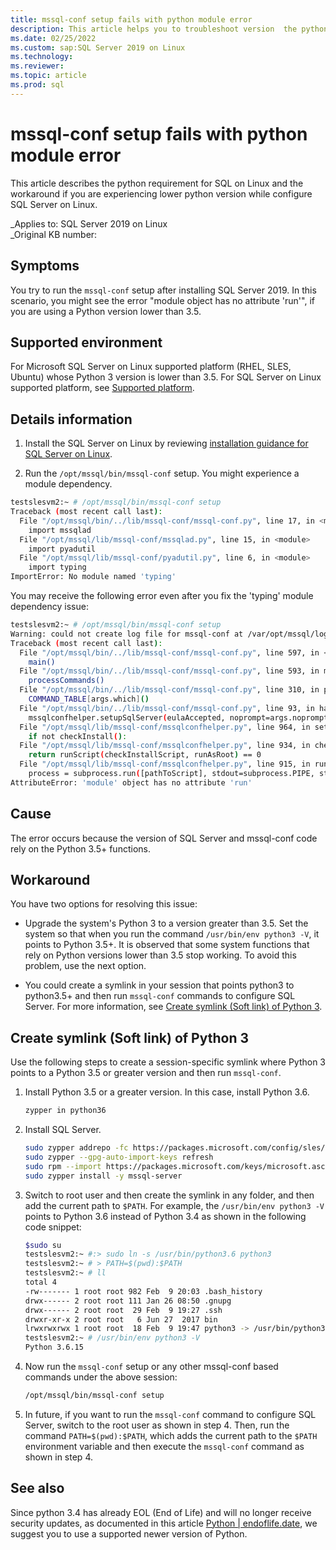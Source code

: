 ```yaml
---
title: mssql-conf setup fails with python module error
description: This article helps you to troubleshoot version  the python requirement for SQL on Linux and the workaround if you are using a lower python version while configuring SQL Server on Linux.
ms.date: 02/25/2022
ms.custom: sap:SQL Server 2019 on Linux 
ms.technology: 
ms.reviewer: 
ms.topic: article
ms.prod: sql 
---
```


# mssql-conf setup fails with python module error

This article describes the python requirement for SQL on Linux and the workaround if you are experiencing lower python version while configure SQL Server on Linux.

_Applies to: SQL Server 2019 on Linux  
_Original KB number:

## Symptoms

You try to run the `mssql-conf` setup after installing SQL Server 2019. In this scenario, you might see the error "module object has no attribute 'run'", if you are using a Python version lower than 3.5.

## Supported environment

For Microsoft SQL Server on Linux supported platform (RHEL, SLES, Ubuntu) whose Python 3 version is lower than 3.5. For SQL Server on Linux supported platform, see [Supported platform](https://docs.microsoft.com/sql/linux/sql-server-linux-setup?view=sql-server-ver15#supportedplatforms).

## Details information

1. Install the SQL Server on Linux by reviewing [installation guidance for SQL Server on Linux](https://docs.microsoft.com/sql/linux/sql-server-linux-setup?view=sql-server-ver15).  

1. Run the `/opt/mssql/bin/mssql-conf` setup. You might experience a module dependency.

``` bash
testslesvm2:~ # /opt/mssql/bin/mssql-conf setup
Traceback (most recent call last):
  File "/opt/mssql/bin/../lib/mssql-conf/mssql-conf.py", line 17, in <module>
    import mssqlad
  File "/opt/mssql/lib/mssql-conf/mssqlad.py", line 15, in <module>
    import pyadutil
  File "/opt/mssql/lib/mssql-conf/pyadutil.py", line 6, in <module>
    import typing
ImportError: No module named 'typing'
```

You may receive the following error even after you fix the 'typing' module dependency issue:

```bash
testslesvm2:~ # /opt/mssql/bin/mssql-conf setup
Warning: could not create log file for mssql-conf at /var/opt/mssql/log/mssql-conf/mssql-conf.log.
Traceback (most recent call last):
  File "/opt/mssql/bin/../lib/mssql-conf/mssql-conf.py", line 597, in <module>
    main()
  File "/opt/mssql/bin/../lib/mssql-conf/mssql-conf.py", line 593, in main
    processCommands()
  File "/opt/mssql/bin/../lib/mssql-conf/mssql-conf.py", line 310, in processCommands
    COMMAND_TABLE[args.which]()
  File "/opt/mssql/bin/../lib/mssql-conf/mssql-conf.py", line 93, in handleSetup
    mssqlconfhelper.setupSqlServer(eulaAccepted, noprompt=args.noprompt)
  File "/opt/mssql/lib/mssql-conf/mssqlconfhelper.py", line 964, in setupSqlServer
    if not checkInstall():
  File "/opt/mssql/lib/mssql-conf/mssqlconfhelper.py", line 934, in checkInstall
    return runScript(checkInstallScript, runAsRoot) == 0
  File "/opt/mssql/lib/mssql-conf/mssqlconfhelper.py", line 915, in runScript
    process = subprocess.run([pathToScript], stdout=subprocess.PIPE, stderr=subprocess.STDOUT)
AttributeError: 'module' object has no attribute 'run'
```

## Cause

The error occurs because the version of SQL Server and mssql-conf code rely on the Python 3.5+ functions.

## Workaround

You have two options for resolving this issue:

- Upgrade the system's Python 3 to a version greater than 3.5. Set the system so that when you run the command `/usr/bin/env python3 -V`, it points to Python 3.5+. It is observed that some system functions that rely on Python versions lower than 3.5 stop working. To avoid this problem, use the next option.

- You could create a symlink in your session that points python3 to python3.5+ and then run `mssql-conf` commands to configure SQL Server. For more information, see [Create symlink (Soft link) of Python 3](#create-symlink-soft-link-of-python-3).

## Create symlink (Soft link) of Python 3

Use the following steps to create a session-specific symlink where Python 3 points to a Python 3.5 or greater version and then run `mssql-conf`.

1. Install Python 3.5 or a greater version. In this case, install Python 3.6.

    ```bash
    zypper in python36
    ```

1. Install SQL Server.

    ```bash
    sudo zypper addrepo -fc https://packages.microsoft.com/config/sles/12/mssql-server-2019.repo
    sudo zypper --gpg-auto-import-keys refresh
    sudo rpm --import https://packages.microsoft.com/keys/microsoft.asc
    sudo zypper install -y mssql-server
    ```

1. Switch to root user and then create the symlink in any folder, and then add the current path to `$PATH`. For example, the `/usr/bin/env python3 -V` points to Python 3.6 instead of Python 3.4 as shown in the following code snippet:

    ```bash
    $sudo su
    testslesvm2:~ #:> sudo ln -s /usr/bin/python3.6 python3
    testslesvm2:~ # > PATH=$(pwd):$PATH
    testslesvm2:~ # ll
    total 4
    -rw------- 1 root root 982 Feb  9 20:03 .bash_history
    drwx------ 2 root root 111 Jan 26 08:50 .gnupg
    drwx------ 2 root root  29 Feb  9 19:27 .ssh
    drwxr-xr-x 2 root root   6 Jun 27  2017 bin
    lrwxrwxrwx 1 root root  18 Feb  9 19:47 python3 -> /usr/bin/python3.6
    testslesvm2:~ # /usr/bin/env python3 -V
    Python 3.6.15
    ```

1. Now run the `mssql-conf` setup or any other mssql-conf based commands under the above session:

     ```bash
     /opt/mssql/bin/mssql-conf setup
     ```

1. In future, if you want to run the `mssql-conf` command to configure SQL Server, switch to the root user as shown in step 4. Then, run the command `PATH=$(pwd):$PATH`, which adds the current path to the `$PATH` environment variable and then execute the `mssql-conf` command as shown in step 4.

## See also

Since python 3.4 has already EOL (End of Life) and will no longer receive security updates, as documented in this article [Python | endoflife.date](https://endoflife.date/python), we suggest you to use a supported newer version of Python.